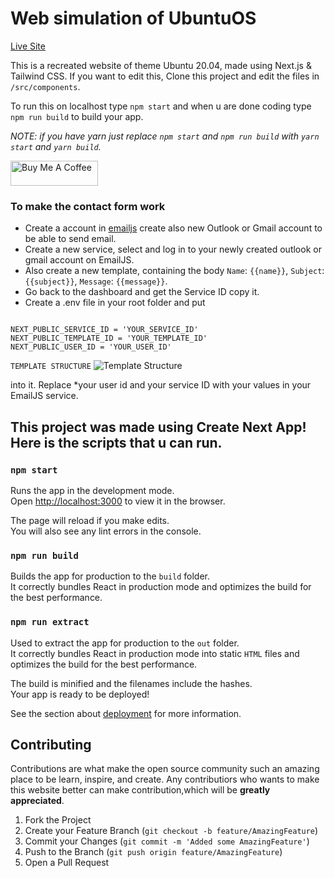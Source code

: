 # Web simulation of UbuntuOS
<a href="https://ubuntuos.pages.dev/" target="_blank" style="height: 40px !important;width: 140px !important;">Live Site</a>

This is a recreated website of theme Ubuntu 20.04, made using Next.js & Tailwind CSS.
If you want to edit this, Clone this project and edit the files in `/src/components`.

To run this on localhost
type `npm start` and when u are done coding type `npm run build` to build your app.

_NOTE: if you have yarn just replace `npm start` and `npm run build` with `yarn start` and `yarn build`._

<a href="https://www.buymeacoffee.com/vivek9patel" target="_blank"><img src="https://cdn.buymeacoffee.com/buttons/v2/default-yellow.png" alt="Buy Me A Coffee" style="height: 40px !important;width: 140px !important;" ></a>

### To make the contact form work

- Create a account in [emailjs](https://www.emailjs.com/) create also new Outlook or Gmail account to be able
  to send email.
- Create a new service, select and log in to your newly created outlook or gmail account on EmailJS.
- Also create a new template, containing the body `Name`: `{{name}}`, `Subject`: `{{subject}}`, `Message`: `{{message}}`.
- Go back to the dashboard and get the Service ID copy it.
- Create a .env file in your root folder and put

```

NEXT_PUBLIC_SERVICE_ID = 'YOUR_SERVICE_ID'
NEXT_PUBLIC_TEMPLATE_ID = 'YOUR_TEMPLATE_ID'
NEXT_PUBLIC_USER_ID = 'YOUR_USER_ID'

```
`TEMPLATE STRUCTURE`
<img src="https://imgur.com/gallery/P9KR2q8" alt="Template Structure" />

into it. Replace \*your user id and your service ID with your values in your EmailJS service.

## This project was made using Create Next App! Here is the scripts that u can run.

### `npm start`

Runs the app in the development mode.\
Open [http://localhost:3000](http://localhost:3000) to view it in the browser.

The page will reload if you make edits.\
You will also see any lint errors in the console.

### `npm run build`

Builds the app for production to the `build` folder.\
It correctly bundles React in production mode and optimizes the build for the best performance.


### `npm run extract`

Used to extract the app for production to the `out` folder.\
It correctly bundles React in production mode into static `HTML` files and optimizes the build for the best performance.

The build is minified and the filenames include the hashes.\
Your app is ready to be deployed!

See the section about [deployment](https://facebook.github.io/create-react-app/docs/deployment) for more information.

## Contributing

Contributions are what make the open source community such an amazing place to be learn, inspire, and create. Any contributiors who wants to make this website better can make contribution,which will be **greatly appreciated**.

1. Fork the Project
2. Create your Feature Branch (`git checkout -b feature/AmazingFeature`)
3. Commit your Changes (`git commit -m 'Added some AmazingFeature'`)
4. Push to the Branch (`git push origin feature/AmazingFeature`)
5. Open a Pull Request